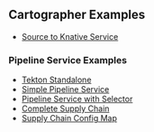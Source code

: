 ## Cartographer Examples

* [Source to Knative Service]

### Pipeline Service Examples

* [Tekton Standalone]
* [Simple Pipeline Service]
* [Pipeline Service with Selector]
* [Complete Supply Chain]
* [Supply Chain Config Map]


[Source to Knative Service]: https://github.com/vmware-tanzu/cartographer/tree/main/examples/source-to-knative-service

[Tekton Standalone]: https://github.com/vmware-tanzu/cartographer/tree/main/experiments/pipeline-service/examples/01-tekton-standalone

[Simple Pipeline Service]: https://github.com/vmware-tanzu/cartographer/tree/main/experiments/pipeline-service/examples/02-simple-pipeline-service

[Pipeline Service with Selector]: https://github.com/vmware-tanzu/cartographer/tree/main/experiments/pipeline-service/examples/03-pipeline-service-with-selector

[Complete Supply Chain]: https://github.com/vmware-tanzu/cartographer/tree/main/experiments/pipeline-service/examples/05-complete-supply-chain

[Supply Chain Config Map]: https://github.com/vmware-tanzu/cartographer/tree/main/experiments/pipeline-service/examples/06-supply-chain-configmap